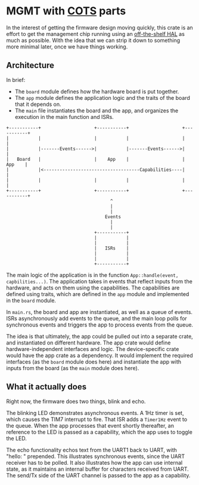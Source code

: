 MGMT with [COTS] parts
======================

In the interest of getting the firmware design moving quickly, this crate is an
effort to get the management chip running using an [off-the-shelf HAL] as much as
possible.  With the idea that we can strip it down to something more minimal
later, once we have things working.

## Architecture

In brief:

* The `board` module defines how the hardware board is put together.
* The `app` module defines the application logic and the traits of the board
  that it depends on.
* The `main` file instantiates the board and the app, and organizes the
  execution in the main function and ISRs.

```
+-----------+                    +-----------+                    +-----------+
|           |                    |           |                    |           |
|           |-------Events------>|           |-------Events------>|           |
|   Board   |                    |    App    |                    |    App    |
|           |<------------------------------------Capabilities----|           |
|           |                    |           |                    |           |
+-----------+                    +-----------+                    +-----------+
                                       ^
                                       |
                                       |
                                     Events
                                       |
                                       |
                                 +-----------+
                                 |           |
                                 |           |
                                 |   ISRs    |
                                 |           |
                                 |           |
                                 +-----------+
```

The main logic of the application is in the function `App::handle(event,
capbilities...)`.
The application takes in events that reflect inputs from the hardware, and acts
on them using the capabilities.  The capabilities are defined using traits,
which are defined in the `app` module and implemented in the `board` module.

In `main.rs`, the board and app are instantiated, as well as a queue of events.
ISRs asynchronously add events to the queue, and the main loop polls for
synchronous events and triggers the app to process events from the queue.

The idea is that ultimately, the app could be pulled out into a separate crate,
and instantiated on different hardware.  The app crate would define
hardware-independent interfaces and logic.  The device-specific crate would
have the app crate as a dependency.  It would implement the required interfaces
(as the `board` module does here) and instantiate the app with inputs from the
board (as the `main` module does here).

## What it actually does

Right now, the firmware does two things, blink and echo.

The blinking LED demonstrates asynchronous events.  A 1Hz timer is set, which
causes the TIM7 interrupt to fire.  That ISR adds a `Timer1Hz` event to the
queue.  When the app processes that event shortly thereafter, an reference to
the LED is passed as a capability, which the app uses to toggle the LED.

The echo functionality echos text from the UART1 back to UART, with "hello: "
prepended.  This illustrates synchronous events, since the UART receiver has to
be polled.  It also illustrates how the app can use internal state, as it
maintains an internal buffer for characters received from UART.  The send/Tx
side of the UART channel is passed to the app as a capability.

[COTS]: https://en.wikipedia.org/wiki/Commercial_off-the-shelf
[off-the-shelf HAL]: https://docs.rs/stm32f0xx-hal
